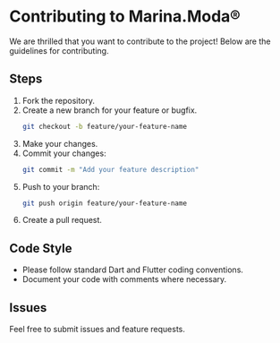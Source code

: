 
# Contributing to Marina.Moda®

We are thrilled that you want to contribute to the project! Below are the guidelines for contributing.

## Steps
1. Fork the repository.
2. Create a new branch for your feature or bugfix.
   ```bash
   git checkout -b feature/your-feature-name
   ```
3. Make your changes.
4. Commit your changes:
   ```bash
   git commit -m "Add your feature description"
   ```
5. Push to your branch:
   ```bash
   git push origin feature/your-feature-name
   ```
6. Create a pull request.

## Code Style
- Please follow standard Dart and Flutter coding conventions.
- Document your code with comments where necessary.

## Issues
Feel free to submit issues and feature requests.
